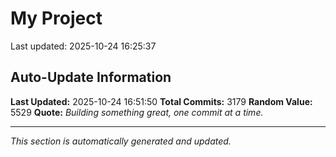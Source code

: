 # My Project


Last updated: 2025-10-24 16:25:37


















































































































































































































































































































































































































































































































































































































































































































































































































































































































































































































































































































































































































































































































































































































































































































































































































































































































































































































































































































































































































































































































































































































































































































































































































































































































































































































































































































































































































































































































































































































































































































































































































































































































































































































































































































































































































































































































## Auto-Update Information

**Last Updated:** 2025-10-24 16:51:50
**Total Commits:** 3179
**Random Value:** 5529
**Quote:** _Building something great, one commit at a time._

---
_This section is automatically generated and updated._